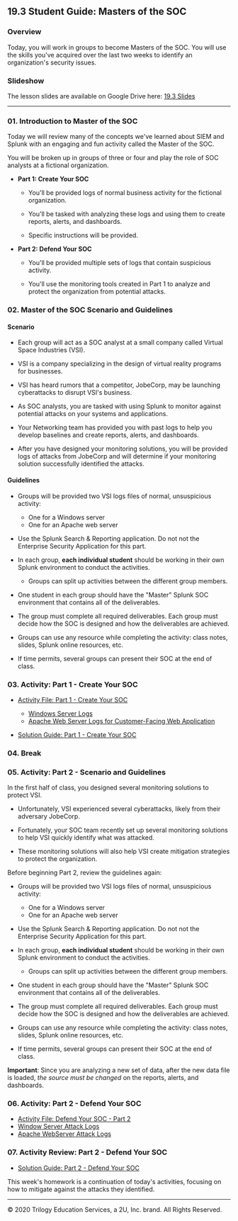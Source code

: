 ##  19.3 Student Guide: Masters of the SOC

### Overview

Today, you will work in groups to become Masters of the SOC. You will use the skills you've acquired over the last two weeks to identify an organization's security issues.


### Slideshow

The lesson slides are available on Google Drive here: [19.3 Slides](https://docs.google.com/presentation/d/1I06WTH0zjIyb25u2ZtDadljqRuoYLVgIx2AUKPkVki0)

---

### 01. Introduction to Master of the SOC 

Today we will review many of the concepts we've learned about SIEM and Splunk with an engaging and fun activity called the Master of the SOC.

You will be broken up in groups of three or four and play the role of SOC analysts at a fictional organization.
  
- **Part 1: Create Your SOC**
  - You'll be provided logs of normal business activity for the fictional organization.

  - You'll be tasked with analyzing these logs and using them to create reports, alerts, and dashboards.

  - Specific instructions will be provided.
    
- **Part 2: Defend Your SOC**   
  - You'll be provided multiple sets of logs that contain suspicious activity.

  - You'll use the monitoring tools created in Part 1 to analyze and protect the organization from potential attacks.


### 02. Master of the SOC Scenario and Guidelines

#### Scenario

  - Each group will act as a SOC analyst at a small company called Virtual Space Industries (VSI).

  - VSI is a company specializing in the design of virtual reality programs for businesses.

  - VSI has heard rumors that a competitor, JobeCorp, may be launching cyberattacks to disrupt VSI's business.

  - As SOC analysts, you are tasked with using Splunk to monitor against potential attacks on your systems and applications.

  - Your Networking team has provided you with past logs to help you develop baselines and create reports, alerts, and dashboards.

  - After you have designed your monitoring solutions, you will be provided logs of attacks from JobeCorp and will determine if your monitoring solution successfully identified the attacks.
  
#### Guidelines    

- Groups will be provided two VSI logs files of normal, unsuspicious activity:
    - One for a Windows server
    - One for an Apache web server

- Use the Splunk Search & Reporting application. Do not not the Enterprise Security Application for this part.

- In each group, **each individual student** should be working in their own Splunk environment to conduct the activities.
    - Groups can split up activities between the different group members.

- One student in each group should have the "Master" Splunk SOC environment that contains all of the deliverables.

- The group must complete all required deliverables. Each group must decide how the SOC is designed and how the deliverables are achieved.

- Groups can use any resource while completing the activity: class notes, slides, Splunk online resources, etc.  
  
- If time permits, several groups can present their SOC at the end of class.   

### 03. Activity: Part 1 - Create Your SOC
  
  - [Activity File: Part 1 - Create Your SOC](activities/Part-1/Unsolved/README.md)
    - [Windows Server Logs](resources/windows_server_logs.csv)
    - [Apache Web Server Logs for Customer-Facing Web Application](resources/apache_logs.txt)

- [Solution Guide: Part 1 - Create Your SOC](activities/Part-1/Solved/README.md)
      
### 04. Break 

### 05. Activity: Part 2 - Scenario and Guidelines

In the first half of class, you designed several monitoring solutions to protect VSI.

- Unfortunately, VSI experienced several cyberattacks, likely from their adversary JobeCorp.

- Fortunately,  your SOC team recently set up several monitoring solutions to help VSI quickly identify what was attacked.

- These monitoring solutions will also help VSI create mitigation strategies to protect the organization.
  
Before beginning Part 2, review the guidelines again: 

- Groups will be provided two VSI logs files of normal, unsuspicious activity:
    - One for a Windows server
    - One for an Apache web server

- Use the Splunk Search & Reporting application. Do not not the Enterprise Security Application for this part.

- In each group, **each individual student** should be working in their own Splunk environment to conduct the activities.
    - Groups can split up activities between the different group members.

- One student in each group should have the "Master" Splunk SOC environment that contains all of the deliverables.

- The group must complete all required deliverables. Each group must decide how the SOC is designed and how the deliverables are achieved.

- Groups can use any resource while completing the activity: class notes, slides, Splunk online resources, etc.  
  
- If time permits, several groups can present their SOC at the end of class.   

**Important**: Since you are analyzing a new set of data, after the new data file is loaded, *the source must be changed* on the reports, alerts, and dashboards.
      
### 06. Activity: Part 2 - Defend Your SOC
  
  - [Activity File: Defend Your SOC - Part 2](activities/Part-2/Unsolved/README.md)
   - [Window Server Attack Logs ](resources/windows_server_attack_logs.csv)
   - [Apache WebServer Attack Logs](resources/apache_attack_logs.txt)
    
  
### 07. Activity Review:  Part 2 - Defend Your SOC 

- [Solution Guide: Part 2 - Defend Your SOC](activities/Part-2/Solved/README.md)
 
This week's homework is a continuation of today's activities, focusing on how to mitigate against the attacks they identified.
   
-------

© 2020 Trilogy Education Services, a 2U, Inc. brand. All Rights Reserved.
